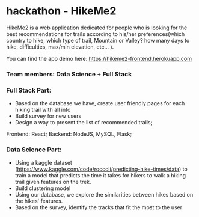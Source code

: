 # hackathon - HikeMe2

HikeMe2 is a web application dedicated for people who is looking for the best recommendations for trails according to his/her preferences(which country to hike, which type of trail, Mountain or Valley? how many days to hike, difficulties, max/min elevation, etc... ).

You can find the app demo here: https://hikeme2-frontend.herokuapp.com

### Team members: Data Science + Full Stack

### Full Stack Part: 
- Based on the database we have, create user friendly pages for each hiking trail with all info 
- Build survey for new users
- Design a way to present the list of recommended trails;

Frontend: React;
Backend: NodeJS, MySQL, Flask;

### Data Science Part:
- Using a kaggle dataset (https://www.kaggle.com/code/roccoli/predicting-hike-times/data) to train a model that predicts the time it takes for hikers to walk a hiking trail given features on the trek.
- Build clustering model
- Using our database, we explore the similarities between hikes based on the hikes' features.
- Based on the survey, identify the tracks that fit the most to the user 





